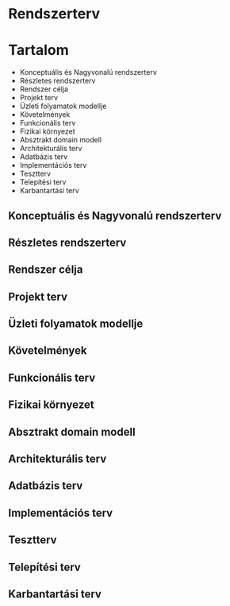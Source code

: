# Rendszerterv

# Tartalom

* Konceptuális és Nagyvonalú rendszerterv
* Részletes rendszerterv
* Rendszer célja
* Projekt terv
* Üzleti folyamatok modellje
* Követelmények
* Funkcionális terv
* Fizikai környezet
* Absztrakt domain modell
* Architekturális terv
* Adatbázis terv
* Implementációs terv
* Tesztterv
* Telepítési terv
* Karbantartási terv


## Konceptuális és Nagyvonalú rendszerterv









## Részletes rendszerterv









## Rendszer célja









## Projekt terv









## Üzleti folyamatok modellje









## Követelmények









## Funkcionális terv









## Fizikai környezet









## Absztrakt domain modell









## Architekturális terv









## Adatbázis terv









## Implementációs terv









## Tesztterv









## Telepítési terv









## Karbantartási terv









